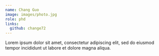 ```yaml
---
name: Chang Guo
image: images/photo.jpg
role: phd
links:
  github: change72
---
```


Lorem ipsum dolor sit amet, consectetur adipiscing elit, sed do eiusmod tempor incididunt ut labore et dolore magna aliqua.
